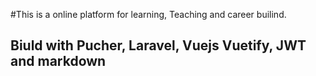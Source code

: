 #This is a online platform for learning, Teaching and career builind.

## Biuld with Pucher, Laravel, Vuejs Vuetify, JWT and markdown